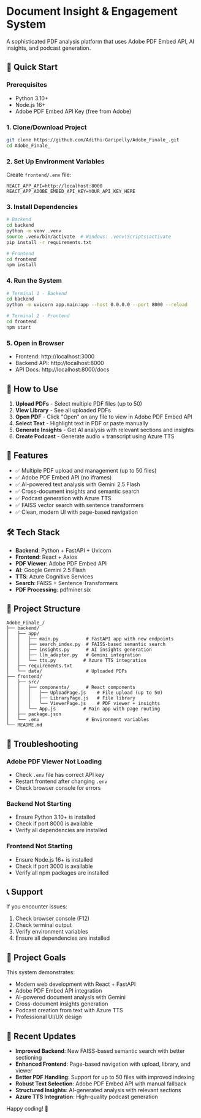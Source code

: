 # Document Insight & Engagement System
A sophisticated PDF analysis platform that uses Adobe PDF Embed API, AI insights, and podcast generation.

## 🚀 Quick Start

### Prerequisites
- Python 3.10+
- Node.js 16+
- Adobe PDF Embed API Key (free from Adobe)

### 1. Clone/Download Project
```bash
git clone https://github.com/Adithi-Garipelly/Adobe_Finale_.git
cd Adobe_Finale_
```

### 2. Set Up Environment Variables
Create `frontend/.env` file:
```env
REACT_APP_API=http://localhost:8000
REACT_APP_ADOBE_EMBED_API_KEY=YOUR_API_KEY_HERE
```

### 3. Install Dependencies
```bash
# Backend
cd backend
python -m venv .venv
source .venv/bin/activate  # Windows: .venv\Scripts\activate
pip install -r requirements.txt

# Frontend
cd frontend
npm install
```

### 4. Run the System
```bash
# Terminal 1 - Backend
cd backend
python -m uvicorn app.main:app --host 0.0.0.0 --port 8000 --reload

# Terminal 2 - Frontend
cd frontend
npm start
```

### 5. Open in Browser
- Frontend: http://localhost:3000
- Backend API: http://localhost:8000
- API Docs: http://localhost:8000/docs

## 📱 How to Use

1. **Upload PDFs** - Select multiple PDF files (up to 50)
2. **View Library** - See all uploaded PDFs
3. **Open PDF** - Click "Open" on any file to view in Adobe PDF Embed API
4. **Select Text** - Highlight text in PDF or paste manually
5. **Generate Insights** - Get AI analysis with relevant sections and insights
6. **Create Podcast** - Generate audio + transcript using Azure TTS

## 🔧 Features

- ✅ Multiple PDF upload and management (up to 50 files)
- ✅ Adobe PDF Embed API (no iframes)
- ✅ AI-powered text analysis with Gemini 2.5 Flash
- ✅ Cross-document insights and semantic search
- ✅ Podcast generation with Azure TTS
- ✅ FAISS vector search with sentence transformers
- ✅ Clean, modern UI with page-based navigation

## 🛠️ Tech Stack

- **Backend**: Python + FastAPI + Uvicorn
- **Frontend**: React + Axios
- **PDF Viewer**: Adobe PDF Embed API
- **AI**: Google Gemini 2.5 Flash
- **TTS**: Azure Cognitive Services
- **Search**: FAISS + Sentence Transformers
- **PDF Processing**: pdfminer.six

## 📁 Project Structure

```
Adobe_Finale_/
├── backend/
│   ├── app/
│   │   ├── main.py          # FastAPI app with new endpoints
│   │   ├── search_index.py  # FAISS-based semantic search
│   │   ├── insights.py      # AI insights generation
│   │   ├── llm_adapter.py   # Gemini integration
│   │   └── tts.py          # Azure TTS integration
│   ├── requirements.txt
│   └── data/                # Uploaded PDFs
├── frontend/
│   ├── src/
│   │   ├── components/      # React components
│   │   │   ├── UploadPage.js    # File upload (up to 50)
│   │   │   ├── LibraryPage.js   # File library
│   │   │   └── ViewerPage.js    # PDF viewer + insights
│   │   └── App.js          # Main app with page routing
│   ├── package.json
│   └── .env                 # Environment variables
└── README.md
```

## 🚨 Troubleshooting

### Adobe PDF Viewer Not Loading
- Check `.env` file has correct API key
- Restart frontend after changing `.env`
- Check browser console for errors

### Backend Not Starting
- Ensure Python 3.10+ is installed
- Check if port 8000 is available
- Verify all dependencies are installed

### Frontend Not Starting
- Ensure Node.js 16+ is installed
- Check if port 3000 is available
- Verify all npm packages are installed

## 📞 Support

If you encounter issues:
1. Check browser console (F12)
2. Check terminal output
3. Verify environment variables
4. Ensure all dependencies are installed

## 🎯 Project Goals

This system demonstrates:
- Modern web development with React + FastAPI
- Adobe PDF Embed API integration
- AI-powered document analysis with Gemini
- Cross-document insights generation
- Podcast creation from text with Azure TTS
- Professional UI/UX design

## 🔄 Recent Updates

- **Improved Backend**: New FAISS-based semantic search with better sectioning
- **Enhanced Frontend**: Page-based navigation with upload, library, and viewer
- **Better PDF Handling**: Support for up to 50 files with improved indexing
- **Robust Text Selection**: Adobe PDF Embed API with manual fallback
- **Structured Insights**: AI-generated analysis with relevant sections
- **Azure TTS Integration**: High-quality podcast generation

Happy coding! 🚀
